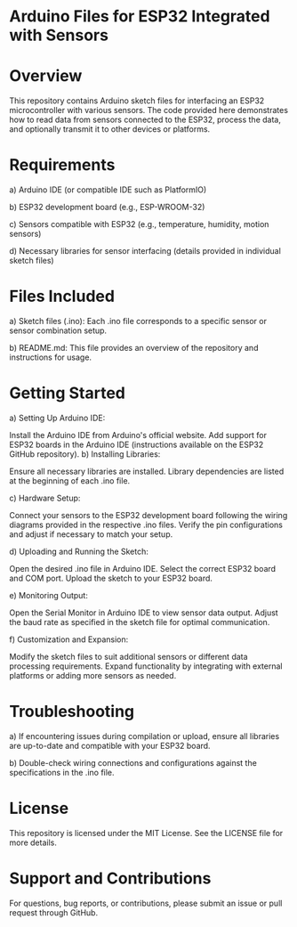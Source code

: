 # Arduino Files for ESP32 Integrated with Sensors
# Overview
This repository contains Arduino sketch files for interfacing an ESP32 microcontroller with various sensors. The code provided here demonstrates how to read data from sensors connected to the ESP32, process the data, and optionally transmit it to other devices or platforms.

# Requirements

 a) Arduino IDE (or compatible IDE such as PlatformIO)

 b) ESP32 development board (e.g., ESP-WROOM-32)
  
 c) Sensors compatible with ESP32 (e.g., temperature, humidity, motion sensors)
  
 d) Necessary libraries for sensor interfacing (details provided in individual sketch files)

# Files Included
  
 a) Sketch files (.ino): Each .ino file corresponds to a specific sensor or sensor combination setup.
  
 b) README.md: This file provides an overview of the repository and instructions for usage.

# Getting Started
  
 a) Setting Up Arduino IDE:
  
   Install the Arduino IDE from Arduino's official website.
     Add support for ESP32 boards in the Arduino IDE (instructions available on the ESP32 GitHub repository).
  b) Installing Libraries:
      
   Ensure all necessary libraries are installed. Library dependencies are listed at the beginning of each .ino file.

 c) Hardware Setup:
      
   Connect your sensors to the ESP32 development board following the wiring diagrams provided in the respective .ino files.
   Verify the pin configurations and adjust if necessary to match your setup.

  d) Uploading and Running the Sketch:
      
   Open the desired .ino file in Arduino IDE.
   Select the correct ESP32 board and COM port.
   Upload the sketch to your ESP32 board.

  e) Monitoring Output:
     
   Open the Serial Monitor in Arduino IDE to view sensor data output.
   Adjust the baud rate as specified in the sketch file for optimal communication.

  f) Customization and Expansion:
      
   Modify the sketch files to suit additional sensors or different data processing requirements.
   Expand functionality by integrating with external platforms or adding more sensors as needed.

# Troubleshooting

  a) If encountering issues during compilation or upload, ensure all libraries are up-to-date and compatible with your ESP32 board.
  
  b) Double-check wiring connections and configurations against the specifications in the .ino file.

# License

This repository is licensed under the MIT License. See the LICENSE file for more details.

# Support and Contributions 

For questions, bug reports, or contributions, please submit an issue or pull request through GitHub.
